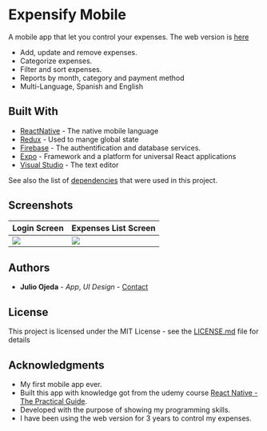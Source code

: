 # Expensify Mobile

A mobile app that let you control your expenses. The web version is [here](https://github.com/Jucesr/expensify-app/)

-  Add, update and remove expenses.
-  Categorize expenses.
-  Filter and sort expenses.
-  Reports by month, category and payment method
-  Multi-Language, Spanish and English

## Built With

-  [ReactNative](https://reactnative.dev/) - The native mobile language
-  [Redux](https://redux.js.org/) - Used to mange global state
-  [Firebase](https://firebase.google.com/) - The authentification and database services.
-  [Expo](https://expo.io/) - Framework and a platform for universal React applications
-  [Visual Studio](https://code.visualstudio.com/) - The text editor

See also the list of [dependencies](https://github.com/Jucesr/expensify-app-mobile/blob/master/package.json) that were used in this project.

## Screenshots

| Login Screen                                                                                               | Expenses List Screen                                                                                             |
| ---------------------------------------------------------------------------------------------------------- | ---------------------------------------------------------------------------------------------------------------- |
| <img src="https://github.com/Jucesr/expensify-app-mobile/blob/master/assets/img/LoginScreen.PNG?raw=true"> | <img src="https://github.com/Jucesr/expensify-app-mobile/blob/master/assets/img/ExpenseListScreen.PNG?raw=true"> |

## Authors

-  **Julio Ojeda** - _App_, _UI Design_ - [Contact](https://www.linkedin.com/in/julio-ojeda-9640a9113/)

## License

This project is licensed under the MIT License - see the [LICENSE.md](LICENSE.md) file for details

## Acknowledgments

-  My first mobile app ever.
-  Built this app with knowledge got from the udemy course [React Native - The Practical Guide](https://www.udemy.com/course/react-native-the-practical-guide/).
-  Developed with the purpose of showing my programming skills.
-  I have been using the web version for 3 years to control my expenses.
